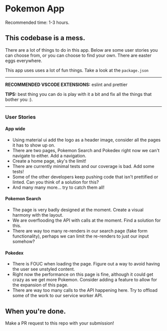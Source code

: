 # Pokemon App

Recommended time: 1-3 hours.

## This codebase is a mess.

There are a lot of things to do in this app. Below are some user stories you can choose from, or you can choose to find your own. There are easter eggs everywhere.

This app uses uses a lot of fun things. Take a look at the `package.json`

---

**RECOMMENDED VSCODE EXTENSIONS:** eslint and prettier

**TIPS:** best thing you can do is play with it a bit and fix all the things that bother you :).

---

### User Stories

#### App wide

- Using material ui add the logo as a header image, consider all the pages it has to show up on.
- There are two pages, Pokemon Search and Pokedex right now we can't navigate to either. Add a navigation.
- Create a home page, sky's the limit!
- There are currently minimal tests and our coverage is bad. Add some tests!
- Some of the other developers keep pushing code that isn't prettified or linted. Can you think of a solution for this?
- And many many more... try to catch them all!

#### Pokemon Search

- The page is very badly designed at the moment. Create a visual harmony with the layout.
- We are overflooding the API with calls at the moment. Find a solution for this.
- There are way too many re-renders in our search page (fake form functionality), perhaps we can limit the re-renders to just our input somehow?

#### Pokedex

- There is FOUC when loading the page. Figure out a way to avoid having the user see unstyled content.
- Right now the performance on this page is fine, although it could get crazy as we get more Pokemon. Consider adding a feature to allow for the expansion of this page.
- There are way too many calls to the API happening here. Try to offload some of the work to our service worker API.

## When you're done.

Make a PR request to this repo with your submission!
